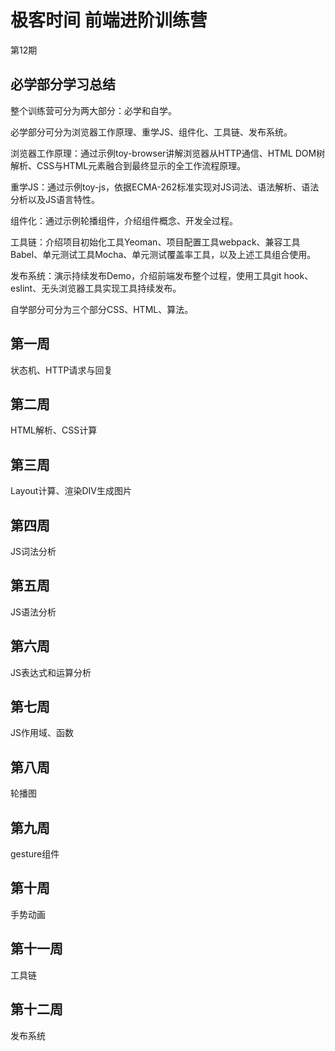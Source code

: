 # 极客时间 前端进阶训练营

第12期



## 必学部分学习总结

整个训练营可分为两大部分：必学和自学。

必学部分可分为浏览器工作原理、重学JS、组件化、工具链、发布系统。

浏览器工作原理：通过示例toy-browser讲解浏览器从HTTP通信、HTML DOM树解析、CSS与HTML元素融合到最终显示的全工作流程原理。

重学JS：通过示例toy-js，依据ECMA-262标准实现对JS词法、语法解析、语法分析以及JS语言特性。

组件化：通过示例轮播组件，介绍组件概念、开发全过程。

工具链：介绍项目初始化工具Yeoman、项目配置工具webpack、兼容工具Babel、单元测试工具Mocha、单元测试覆盖率工具，以及上述工具组合使用。

发布系统：演示持续发布Demo，介绍前端发布整个过程，使用工具git hook、eslint、无头浏览器工具实现工具持续发布。



自学部分可分为三个部分CSS、HTML、算法。



## 第一周

状态机、HTTP请求与回复



## 第二周

HTML解析、CSS计算



## 第三周

Layout计算、渲染DIV生成图片



## 第四周

JS词法分析



## 第五周

JS语法分析



## 第六周

JS表达式和运算分析



## 第七周

JS作用域、函数



## 第八周

轮播图



## 第九周

gesture组件



## 第十周

手势动画



## 第十一周

工具链



## 第十二周

发布系统